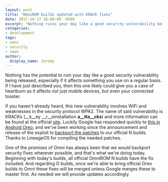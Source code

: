 ```yaml
---
layout: post
title: "OmniROM builds updated with KRACK fixes"
date: 2017-10-17 16:00:00 -0500
excerpt: "Nothing ruins your day like a good security vulnerability being released, especially if it affects something you use on a regular basis. If I have just described you, then this one likely could give you a case of heartburn as it affects not just mobile devices, but even your connected toaster."
categories:
- development
tags:
- omni
- security
- news
author:
  display_name: Jeremy
---
```


Nothing has the potential to ruin your day like a good security vulnerability being released, especially if it affects something you use on a regular basis. If I have just described you, then this one likely could give you a case of heartburn as it affects not just mobile devices, but even your connected toaster.

If you haven't already heard, this new vulnerability involves WiFi and weaknesses in the security protocol WPA2. The name of said vulnerability is KRACKs (__k__ey __r__einstallation __a__tta__cks__) and more information can be found at the official [site](https://www.krackattacks.com/). Luckily Google has responded quickly to [this in Android Oreo](https://android.googlesource.com/platform/external/wpa_supplicant_8/+/master), and we've been working since the announcement and release of the exploit to [backport the patches](https://gerrit.omnirom.org/#/q/status:merged+project:android_external_wpa_supplicant_8+branch:android-7.1+topic:krack_attack) to our official N builds. Thanks to LineageOS for compiling the needed patches.

One of the promises of Omni has always been that we would backport security fixes wherever possible, and that's what we're doing today. Beginning with today's builds, all official OmniROM N builds have the fix included. And regarding O builds, once we're able to bring official Oreo builds to Omni these fixes will be merged unless Google merges these to master first. As needed we will provide updates accordingly.
